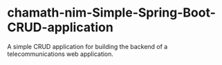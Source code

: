 # chamath-nim-Simple-Spring-Boot-CRUD-application
A simple CRUD application for building the backend of a telecommunications web application.
